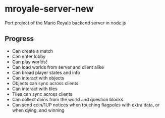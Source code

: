 # mroyale-server-new
Port project of the Mario Royale backend server in node.js
## Progress
- Can create a match
- Can enter lobby
- Can play worlds!
- Can load worlds from server and client alike
- Can broad player states and info
- Can interact with objects
- Objects can sync across clients
- Can interact with tiles
- Tiles can sync across clients
- Can collect coins from the world and question blocks
- Can send coin/1UP notices when touching flagpoles with extra data, or when dying, and winning